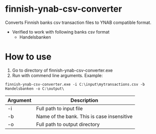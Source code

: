 finnish-ynab-csv-converter
==========================

Converts Finnish banks csv transaction files to YNAB compatible format. 

* Verified to work with following banks csv format
  * Handelsbanken
 

How to use
==========================
1. Go to directory of finnish-ynab-csv-converter.exe
2. Run with commend line arguments. Example:

```
finnish-ynab-csv-converter.exe -i C:\input\mytransactions.csv -b Handelsbanken -o C:\output\ 
```


| Argument| Description| 
|-------------|-------------|
| -i| Full path to input file| 
| -b| Name of the bank. This is case insensitive|  
| -o| Full path to output directory|   

